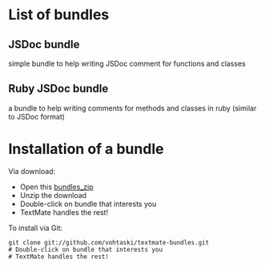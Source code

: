 List of bundles
===============

JSDoc bundle
--------------
simple bundle to help writing JSDoc comment for functions and classes

Ruby JSDoc bundle
----------
a bundle to help writing comments for methods and classes in ruby (similar to JSDoc format)


Installation of a bundle
========================
Via download:

 * Open this [bundles_zip](https://github.com/vohtaski/textmate-bundles/archives/master)  
 * Unzip the download
 * Double-click on bundle that interests you
 * TextMate handles the rest!  

To install via Git:

    git clone git://github.com/vohtaski/textmate-bundles.git
    # Double-click on bundle that interests you
    # TextMate handles the rest!